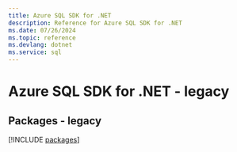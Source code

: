 ```yaml
---
title: Azure SQL SDK for .NET
description: Reference for Azure SQL SDK for .NET
ms.date: 07/26/2024
ms.topic: reference
ms.devlang: dotnet
ms.service: sql
---
```

# Azure SQL SDK for .NET - legacy
## Packages - legacy
[!INCLUDE [packages](sql-index.md)]